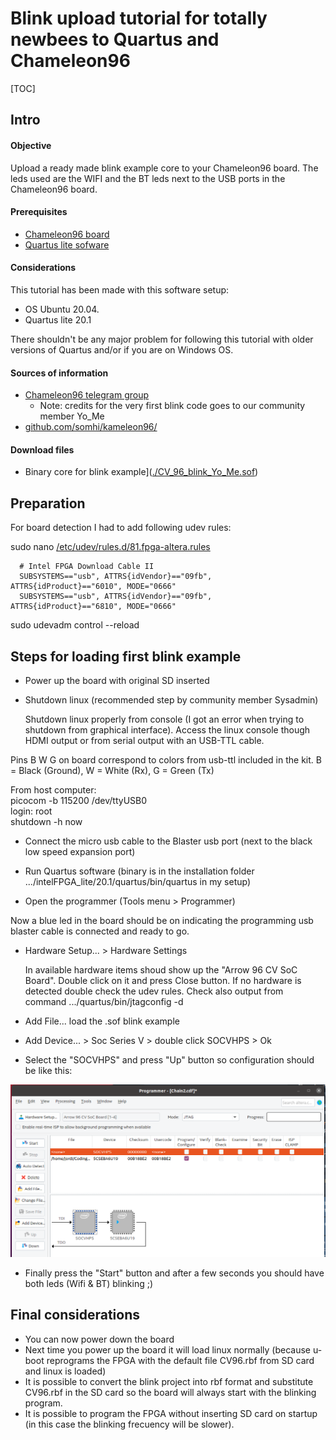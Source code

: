# Blink upload tutorial for totally newbees to Quartus and Chameleon96
[TOC]

Intro
-----

#### Objective

Upload a ready made blink example core to your Chameleon96 board. 
The leds used are the WIFI and the BT leds next to the USB ports in the Chameleon96 board.

#### Prerequisites

* [Chameleon96 board](https://www.96boards.org/product/chameleon96/)
* [Quartus lite sofware](https://fpgasoftware.intel.com/?edition=lite)


#### Considerations
This tutorial has been made with this software setup: 

* OS Ubuntu 20.04. 
* Quartus lite 20.1


There shouldn't be any major problem for following this tutorial with older versions of Quartus and/or if you are on Windows OS.

#### Sources of information

* [Chameleon96 telegram group](https://t.me/Chameleon96)
	* Note: credits for the very first blink code goes to our community member Yo_Me
* [github.com/somhi/kameleon96/](https://github.com/somhi/kameleon96)


#### Download files

* Binary core for blink example]([./CV_96_blink_Yo_Me.sof](./readme_files/CV_96_blink_Yo_Me.sof)) 



Preparation
-----------

For board detection I had to add following udev rules:

  sudo nano [/etc/udev/rules.d/81.fpga-altera.rules](file:///etc/udev/rules.d/81.fpga-altera.rules)

	  # Intel FPGA Download Cable II
	  SUBSYSTEMS=="usb", ATTRS{idVendor}=="09fb", ATTRS{idProduct}=="6010", MODE="0666"
	  SUBSYSTEMS=="usb", ATTRS{idVendor}=="09fb", ATTRS{idProduct}=="6810", MODE="0666"


  sudo udevadm control --reload

Steps for loading first blink example
-------------------------------------


* Power up the board with original SD inserted



* Shutdown linux (recommended step by community member Sysadmin)


  Shutdown linux properly from console (I got an error when trying to shutdown from graphical interface). 
  Access the linux console though HDMI output or from serial output with an USB-TTL cable. 
  
Pins B W G on board correspond to colors from usb-ttl included in the kit.
  B = Black (Ground), W = White (Rx), 	G = Green (Tx)
	
From host computer:  
picocom -b 115200 /dev/ttyUSB0   
  login: root  
  shutdown -h now


* Connect the micro usb cable to the Blaster usb port (next to the black low speed expansion port)



* Run Quartus software  (binary is in the installation folder .../intelFPGA_lite/20.1/quartus/bin/quartus   in my setup)



* Open the programmer (Tools menu > Programmer)


Now a blue led in the board should be on indicating the programming usb blaster cable is connected and ready to go.


* Hardware Setup... > Hardware Settings


  In available hardware items shoud show up the "Arrow 96 CV SoC Board". Double click on it and press Close button.
  If no hardware is detected double check the udev rules.
  Check also output from command .../quartus/bin/jtagconfig -d


* Add File...   load the .sof blink example



* Add Device... > Soc Series V > double click SOCVHPS > Ok



* Select the "SOCVHPS" and press "Up" button so configuration should be like this:


![](./readme_files/programmer-config.png)


* Finally press the "Start" button and after a few seconds you should have both leds (Wifi & BT) blinking ;)


Final considerations
--------------------


* You can now power down the board
* Next time you power up the board it will load linux normally (because u-boot reprograms the FPGA with the default file CV96.rbf from SD card and linux is loaded)
* It is possible to convert the blink project into rbf format and substitute CV96.rbf in the SD card so the board will always start with the blinking program.
* It is possible to program the FPGA without inserting SD card on startup (in this case the blinking frecuency will be slower).


